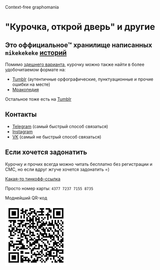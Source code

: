 Context-free graphomania
# "Курочка, открой дверь" и другие
## Это оффициальное™ хранилище написанных `mikekekeke` [историй](https://github.com/mikekeke/stories)
Помимо [здешнего варианта](https://github.com/mikekeke/stories/blob/main/chiken), курочку можно также найти в более удобочитаемом формате на:
* [Tumblr](https://mikekekeke.tumblr.com/post/29042421935/%D0%BA%D1%83%D1%80%D0%BE%D1%87%D0%BA%D0%B0-%D0%BE%D1%82%D0%BA%D1%80%D0%BE%D0%B9-%D0%B4%D0%B2%D0%B5%D1%80%D1%8C) (аутентичные орфографические, пунктуационные и прочие ошибки на месте)
* [Мракопедия](https://mrakopedia.net/wiki/%D0%9A%D1%83%D1%80%D0%BE%D1%87%D0%BA%D0%B0,_%D0%BE%D1%82%D0%BA%D1%80%D0%BE%D0%B9_%D0%B4%D0%B2%D0%B5%D1%80%D1%8C)

Остальное тоже есть на [Tumblr](https://mikekekeke.tumblr.com)

## Контакты
* [Telegram](https://t.me/mikekekeke) (самый быстрый способ связаться)
* [Instagram](https://href.li/?https://www.instagram.com/marmalade_poacher)
* [VK](https://t.me/mikekekeke%3Cbr%3Ehttps://vk.com/littlechavo) (самый не быстрый способ связаться)

## Если хочется задонатить
Курочку и прочих всегда можно читать бесплатно без регистрации и СМС, но если вдруг жгуче хочется задонатить =)

[Какая-то тинкофф-ссылка](https://www.tinkoff.ru/rm/lazarev.mikhail7/wZMG775150)

Просто номер карты: `4377 7237 7155 8735`

Моднейший QR-код

<img src="donate/qr.jpg" align="left" width="200" height="200">
